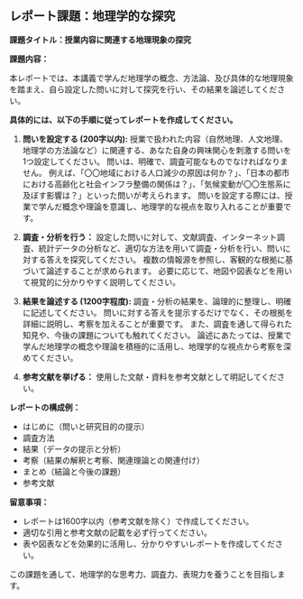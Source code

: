 ## レポート課題：地理学的な探究

**課題タイトル：授業内容に関連する地理現象の探究**

**課題内容：**

本レポートでは、本講義で学んだ地理学の概念、方法論、及び具体的な地理現象を踏まえ、自ら設定した問いに対して探究を行い、その結果を論述してください。

**具体的には、以下の手順に従ってレポートを作成してください。**

1. **問いを設定する (200字以内):**  授業で扱われた内容（自然地理、人文地理、地理学の方法論など）に関連する、あなた自身の興味関心を刺激する問いを1つ設定してください。  問いは、明確で、調査可能なものでなければなりません。  例えば、「〇〇地域における人口減少の原因は何か？」、「日本の都市における高齢化と社会インフラ整備の関係は？」、「気候変動が〇〇生態系に及ぼす影響は？」といった問いが考えられます。  問いを設定する際には、授業で学んだ概念や理論を意識し、地理学的な視点を取り入れることが重要です。

2. **調査・分析を行う：** 設定した問いに対して、文献調査、インターネット調査、統計データの分析など、適切な方法を用いて調査・分析を行い、問いに対する答えを探究してください。  複数の情報源を参照し、客観的な根拠に基づいて論述することが求められます。  必要に応じて、地図や図表などを用いて視覚的に分かりやすく説明してください。

3. **結果を論述する (1200字程度):** 調査・分析の結果を、論理的に整理し、明確に記述してください。  問いに対する答えを提示するだけでなく、その根拠を詳細に説明し、考察を加えることが重要です。  また、調査を通して得られた知見や、今後の課題についても触れてください。  論述にあたっては、授業で学んだ地理学の概念や理論を積極的に活用し、地理学的な視点から考察を深めてください。

4. **参考文献を挙げる：** 使用した文献・資料を参考文献として明記してください。


**レポートの構成例：**

* はじめに（問いと研究目的の提示）
* 調査方法
* 結果（データの提示と分析）
* 考察（結果の解釈と考察、関連理論との関連付け）
* まとめ（結論と今後の課題）
* 参考文献


**留意事項：**

* レポートは1600字以内（参考文献を除く）で作成してください。
* 適切な引用と参考文献の記載を必ず行ってください。
* 表や図表などを効果的に活用し、分かりやすいレポートを作成してください。


この課題を通して、地理学的な思考力、調査力、表現力を養うことを目指します。
